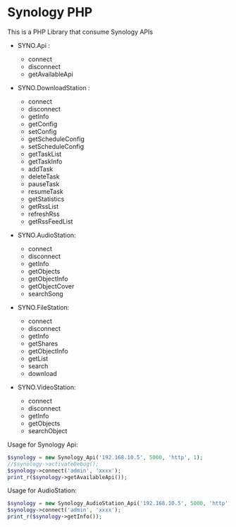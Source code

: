 Synology PHP
=================

This is a PHP Library that consume Synology APIs

* SYNO.Api :
    * connect
    * disconnect
    * getAvailableApi

* SYNO.DownloadStation :
    * connect
    * disconnect
    * getInfo
    * getConfig
    * setConfig
    * getScheduleConfig
    * setScheduleConfig
    * getTaskList
    * getTaskInfo
    * addTask
    * deleteTask
    * pauseTask
    * resumeTask
    * getStatistics
    * getRssList
    * refreshRss
    * getRssFeedList

* SYNO.AudioStation:
    * connect
    * disconnect
    * getInfo
    * getObjects
    * getObjectInfo
    * getObjectCover
    * searchSong
    
* SYNO.FileStation:
    * connect
    * disconnect
    * getInfo
    * getShares
    * getObjectInfo
    * getList
    * search
    * download
    
* SYNO.VideoStation:
    * connect
    * disconnect
    * getInfo
    * getObjects
    * searchObject
    
Usage for Synology Api:
```php
$synology = new Synology_Api('192.168.10.5', 5000, 'http', 1);
//$synology->activateDebug();
$synology->connect('admin', 'xxxx');
print_r($synology->getAvailableApi());
``` 
 
Usage for AudioStation:
```php
$synology = new Synology_AudioStation_Api('192.168.10.5', 5000, 'http', 1);
$synology->connect('admin', 'xxxx');
print_r($synology->getInfo());
```